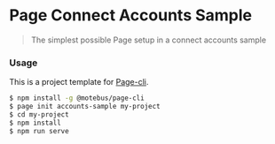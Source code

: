 # Page Connect Accounts Sample

> The simplest possible Page setup in a connect accounts sample

### Usage

This is a project template for [Page-cli](https://github.com/motebus/page-cli).

``` bash
$ npm install -g @motebus/page-cli
$ page init accounts-sample my-project
$ cd my-project
$ npm install
$ npm run serve
```



